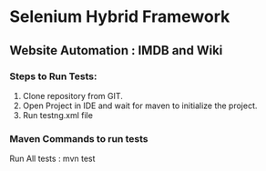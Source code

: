 # Selenium Hybrid Framework
## Website Automation : IMDB and Wiki

### Steps to Run Tests:

1. Clone repository from GIT.
2. Open Project in IDE and wait for maven to initialize the project.
3. Run testng.xml file

### Maven Commands to run tests

Run All tests : mvn test
